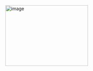 
<img width="257" height="190" alt="image" src="https://github.com/user-attachments/assets/4afa3df4-6de5-4fcf-bb92-a0759a9fe3ac" />

